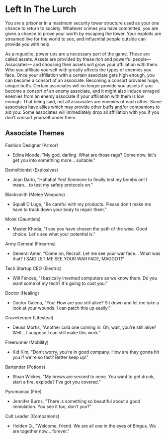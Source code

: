# Left In The Lurch
You are a prisoner in a maximum security tower structure used as your one chance to return to society. Whatever crimes you have committed, you are given a chance to prove your worth by escaping the tower. Your exploits are streamed live for the world to see, and influential people outside can provide you with help.

As a roguelite, power ups are a necessary part of the game. These are called assets. Assets are provided by these rich and powerful people— Associates— and choosing their assets will grow your affiliation with them. Who you affiliate yourself with greatly affects the types of enemies you face. Once your affiliation with a certain associate gets high enough, you can become a consort of an associate. Becoming a consort provides huge, unique buffs. Certain associates will no longer provide you assets if you become a consort of an enemy associate, and it might also induce enraged enemies from an enemy associate if your affiliation with them is low enough. That being said, not all associates are enemies of each other. Some associates have allies which may provide other buffs and/or companions to aid you. Some associates will immediately drop all affiliation with you if you don’t consort yourself under them. 


## Associate Themes
Fashion Designer (Armor)
- Edina Moode, "My god, darling. What are those rags? Come now, let's get you into something more... suitable."

Demolitionist (Explosives)
- Jean Darin, "Hahaha! Yes! Someone to finally test my bombs on! I mean... to test my safety protocols on."

Blacksmith (Melee Weapons)
- Squall D'Luge, "Be careful with my products. Please don't make me have to track down your body to repair them."

Monk (Gauntlets)
- Master Khoda, "I see you have chosen the path of the wise. Good choice. Let's see what your potential is."

Army General (Firearms)
- General Amer, "Come on, Recruit. Let me see your war face... What was that? I SAID LET ME SEE YOUR WAR FACE, MAGGOT!"

Tech Startup CEO (Electric)
- Will Fences, "I basically invented computers as we know them. Do you want some of my tech? It's going to cost you."

Doctor (Healing)
- Doctor Galena, "You! How are you still alive? Sit down and let me take a look at your wounds. I can patch this up easily!"

Gravekeeper (Lifesteal)
- Deuss Mortis, "Another cold one coming in. Oh, wait, you're still alive? Well... I suppose I can still make this work."

Freerunner (Mobility)
- Kid Kim, "Don't worry, you're in good company. How are they gonna hit you if we're so fast? Better keep up!"

Bartender (Potions)
- Sloan Wickes, "My brews are second to none. You want to get drunk, start a fire, explode? I've got you covered."

Pyromaniac (Fire)
- Jennifer Burns, "There is something so beautiful about a good immolation. You see it too, don't you?"

Cult Leader (Companions)
- Holden Q., "Welcome, friend. We are all one in the eyes of Bingus. We are together now... forever."
